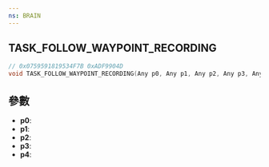 ```yaml
---
ns: BRAIN
---
```

## TASK_FOLLOW_WAYPOINT_RECORDING

```c
// 0x0759591819534F7B 0xADF9904D
void TASK_FOLLOW_WAYPOINT_RECORDING(Any p0, Any p1, Any p2, Any p3, Any p4);
```


## 參數
* **p0**: 
* **p1**: 
* **p2**: 
* **p3**: 
* **p4**: 

